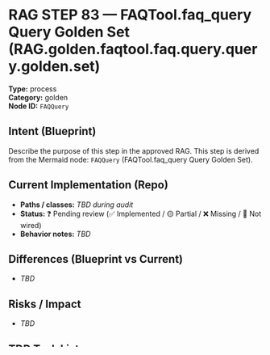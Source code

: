 # RAG STEP 83 — FAQTool.faq_query Query Golden Set (RAG.golden.faqtool.faq.query.query.golden.set)

**Type:** process  
**Category:** golden  
**Node ID:** `FAQQuery`

## Intent (Blueprint)
Describe the purpose of this step in the approved RAG. This step is derived from the Mermaid node: `FAQQuery` (FAQTool.faq_query Query Golden Set).

## Current Implementation (Repo)
- **Paths / classes:** _TBD during audit_
- **Status:** ❓ Pending review (✅ Implemented / 🟡 Partial / ❌ Missing / 🔌 Not wired)
- **Behavior notes:** _TBD_

## Differences (Blueprint vs Current)
- _TBD_

## Risks / Impact
- _TBD_

## TDD Task List
- [ ] Unit tests (list specific cases)
- [ ] Integration tests (list cases)
- [ ] Implementation changes (bullets)
- [ ] Observability: add structured log line  
  `RAG STEP 83 (RAG.golden.faqtool.faq.query.query.golden.set): FAQTool.faq_query Query Golden Set | attrs={...}`
- [ ] Feature flag / config if needed
- [ ] Rollout plan

## Done When
- Tests pass; metrics/latency acceptable; feature behind flag if risky.

## Links
- RAG Diagram: `docs/architecture/diagrams/pratikoai_rag.mmd`
- Step registry: `docs/architecture/rag_steps.yml`


<!-- AUTO-AUDIT:BEGIN -->
Status: 🔌  |  Confidence: 0.48

Top candidates:
1) app/api/v1/faq.py:1 — app.api.v1.faq (score 0.48)
   Evidence: Score 0.48, FAQ API endpoints for the Intelligent FAQ System.

This module provides REST API...
2) app/api/v1/faq.py:40 — app.api.v1.faq.FAQQueryRequest (score 0.46)
   Evidence: Score 0.46, Request model for FAQ queries.
3) app/api/v1/faq.py:47 — app.api.v1.faq.FAQQueryResponse (score 0.46)
   Evidence: Score 0.46, Response model for FAQ queries.
4) app/api/v1/faq.py:60 — app.api.v1.faq.FAQCreateRequest (score 0.46)
   Evidence: Score 0.46, Request model for creating FAQ entries.
5) app/api/v1/faq.py:69 — app.api.v1.faq.FAQUpdateRequest (score 0.46)
   Evidence: Score 0.46, Request model for updating FAQ entries.

Notes:
- Implementation exists but may not be wired correctly
- Low confidence in symbol matching

Suggested next TDD actions:
- Connect existing implementation to RAG workflow
- Add integration tests for end-to-end flow
- Verify error handling and edge cases
<!-- AUTO-AUDIT:END -->